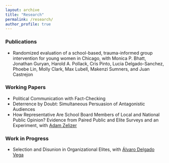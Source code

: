 ```yaml
---
layout: archive
title: "Research"
permalink: /research/
author_profile: true
---
```



### Publications 
* Randomized evaluation of a school-based, trauma-informed group intervention for young women in Chicago, with Monica P. Bhatt, Jonathan Guryan, Harold A. Pollack, Cris Pinto, Lucia Delgado-Sanchez, Phoebe Lin, Molly Clark, Max Lubell, Makenzi Sumners, and Juan Castrejon 

### Working Papers

* Political Communication with Fact-Checking
* Deterrence by Doubt: Simultaneous Persuasion of Antagonistic Audiences
* How Representative Are School Board Members of Local and National Public Opinion?
Evidence from Paired Public and Elite Surveys and an Experiment, with [Adam Zelizer](https://adamzelizer.com/)

### Work in Progress 
* Selection and Disunion in Organizational Elites, with [Álvaro Delgado Vega](https://sites.google.com/view/alvarodelgadovega/home)

